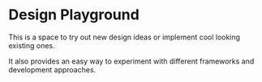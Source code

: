 # Design Playground

This is a space to try out new design ideas or implement cool looking existing ones.

It also provides an easy way to experiment with different frameworks and development approaches.